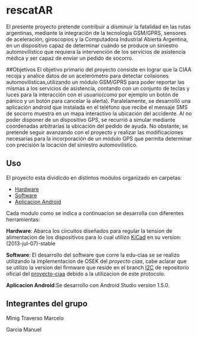 # rescatAR
El presente proyecto pretende contribuir a disminuir la fatalidad en las rutas argentinas, mediante la integración de la tecnología GSM/GPRS, sensores de aceleración, giroscopios y la Computadora Industrial Abierta Argentina,  en un dispositivo capaz de determinar cuándo se produce un siniestro automovilístico que requiera la intervención de los servicios de asistencia médica y ser capaz de enviar un pedido de socorro.

##Objetivos
El objetivo primario del proyecto consiste en lograr que la CIAA recoja y analice datos de un acelerómetro para detectar colisiones automovilísticas,utilizando un módulo GSM/GPRS para poder reportar las mismas a los servicios de asistencia, contando con un conjunto de teclas y luces para la interacción con el usuario(como por ejemplo un botón de pánico y un botón para cancelar la alerta).
Paralelamente, se desarrolló una aplicación android que instalada en el teléfono que recibe el mensaje SMS de socorro muestra en un mapa interactivo la ubicación del accidente.
Al no poder disponer de un dispositivo GPS, se recurrió a simular  mediante coordenadas arbitrarias la ubicación del pedido de ayuda. No obstante, se pretende seguir avanzando con el proyecto y realizar las modificaciones necesarias para la incorporación de un módulo GPS que permita determinar con precisión la locación del siniestro automovilístico.

## Uso

El proyecto esta dividicdo en distintos modulos organizado en carpetas: 
* [Hardware](https://github.com/TallerDeProyecto1/rescatar/tree/master/Hardware)
* [Software](https://github.com/TallerDeProyecto1/rescatar/tree/master/Software)
* [Aplicacion Android](https://github.com/TallerDeProyecto1/rescatar/tree/master/RescatarApp) 


Cada modulo como se indica a continuacion se desarrolla con diferentes herramientas:

**Hardware**: Abarca los circuitos diseñados para regular la tension de alimentacion de los dispositivos para lo cual utilizo [KiCad](http://kicad-pcb.org/) en su version: (2013-jul-07)-stable


**Software**: El desarrollo del software que corre la edu-ciaa se se realizo utilizando la implementacion de OSEK del _proyecto ciaa_, cabe aclarar que se utilizo la version del firmware que reside en el branch [I2C](https://github.com/ciaa/Firmware/tree/i2c) de repositorio oficial del [proyecto-ciaa](http://www.proyecto-ciaa.com.ar/) debido a la utilizacion de este protocolo. 


**Aplicacion Android**:Se desarrollo con Android Studio version 1.5.0.


## Integrantes del grupo

Minig Traverso Marcelo

Garcia Manuel
